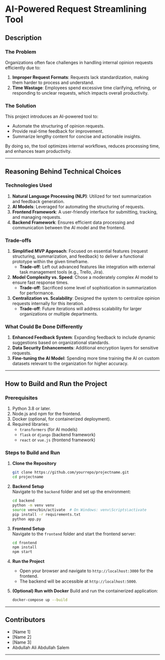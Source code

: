
# **AI-Powered Request Streamlining Tool**

## **Description**

### **The Problem**
Organizations often face challenges in handling internal opinion requests efficiently due to:
1. **Improper Request Formats**: Requests lack standardization, making them harder to process and understand.
2. **Time Wastage**: Employees spend excessive time clarifying, refining, or responding to unclear requests, which impacts overall productivity.

### **The Solution**
This project introduces an AI-powered tool to:
- Automate the structuring of opinion requests.
- Provide real-time feedback for improvement.
- Summarize lengthy content for concise and actionable insights.

By doing so, the tool optimizes internal workflows, reduces processing time, and enhances team productivity.

---

## **Reasoning Behind Technical Choices**

### **Technologies Used**
1. **Natural Language Processing (NLP)**: Utilized for text summarization and feedback generation.
2. **AI Models**: Leveraged for automating the structuring of requests.
3. **Frontend Framework**: A user-friendly interface for submitting, tracking, and managing requests.
4. **Backend Framework**: Ensures efficient data processing and communication between the AI model and the frontend.

### **Trade-offs**
1. **Simplified MVP Approach**: Focused on essential features (request structuring, summarization, and feedback) to deliver a functional prototype within the given timeframe.
   - **Trade-off**: Left out advanced features like integration with external task management tools (e.g., Trello, Jira).
2. **Model Complexity vs. Speed**: Chose a moderately complex AI model to ensure fast response times.
   - **Trade-off**: Sacrificed some level of sophistication in summarization for performance.
3. **Centralization vs. Scalability**: Designed the system to centralize opinion requests internally for this iteration.
   - **Trade-off**: Future iterations will address scalability for larger organizations or multiple departments.

### **What Could Be Done Differently**
1. **Enhanced Feedback System**: Expanding feedback to include dynamic suggestions based on organizational standards.
2. **Data Security Enhancements**: Additional encryption layers for sensitive requests.
3. **Fine-tuning the AI Model**: Spending more time training the AI on custom datasets relevant to the organization for higher accuracy.

---

## **How to Build and Run the Project**

### **Prerequisites**
1. Python 3.8 or later.
2. Node.js and npm for the frontend.
3. Docker (optional, for containerized deployment).
4. Required libraries:
   - `transformers` (for AI models)
   - `flask` or `django` (backend framework)
   - `react` or `vue.js` (frontend framework)

### **Steps to Build and Run**
1. **Clone the Repository**  
   ```bash
   git clone https://github.com/yourrepo/projectname.git
   cd projectname
   ```

2. **Backend Setup**  
   Navigate to the `backend` folder and set up the environment:
   ```bash
   cd backend
   python -m venv venv
   source venv/bin/activate  # On Windows: venv\Scripts\activate
   pip install -r requirements.txt
   python app.py
   ```

3. **Frontend Setup**  
   Navigate to the `frontend` folder and start the frontend server:
   ```bash
   cd frontend
   npm install
   npm start
   ```

4. **Run the Project**
   - Open your browser and navigate to `http://localhost:3000` for the frontend.
   - The backend will be accessible at `http://localhost:5000`.

5. **(Optional) Run with Docker**
   Build and run the containerized application:
   ```bash
   docker-compose up --build
   ```

---

## **Contributors**
- [Name 1]  
- [Name 2]  
- [Name 3]  
- Abdullah Ali Abdullah Salem  

---
